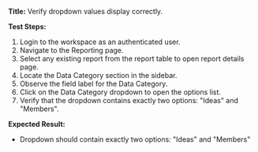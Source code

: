 **Title:** Verify dropdown values display correctly.

**Test Steps:**
1. Login to the workspace as an authenticated user.
2. Navigate to the Reporting page.
3. Select any existing report from the report table to open report details page.
4. Locate the Data Category section in the sidebar.
5. Observe the field label for the Data Category.
6. Click on the Data Category dropdown to open the options list.
7. Verify that the dropdown contains exactly two options: "Ideas" and "Members".

**Expected Result:**
* Dropdown should contain exactly two options: "Ideas" and "Members"